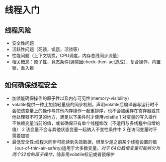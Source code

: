 # 线程入门
## 线程风险
* 安全性问题
* 活跃性问题（死锁，饥饿，活锁等）
* 性能问题（上下文切换，CPU调度，内存总线同步流量）
* 相关概念：原子性，竞态条件(通常因check-then-act造成），复合操作，内置锁，重入锁

## 如何确保线程安全
* 加锁能确保操作的原子性以及内存可见性(memory-visibility)
* volatile提供一种比加锁轻量级的同步机制，声明volatile后编译器与运行时不会把该变量上的操作与其他内存操作一起重排序，也不会被缓存在寄存器或其他处理器不可见的地方，满足以下条件时才使用volatile
    1 对变量的写入操作不依赖变量当前的值，或者确保只有单个线程修改（不适用与多线程中自增的值）
    2 该变量不会与其他状态变量一起纳入不变性条件中
    3 在访问变量时不需要加锁·
* 最低安全性:线程未同步可能读到失效数据，但至少是之前某个线程设置的值（out-of-thin-air-safety)适用于大多数变量，_对于
64位数值变量可能拆分为两个32位的原子操作_，除非用volatile标记或者锁保护



